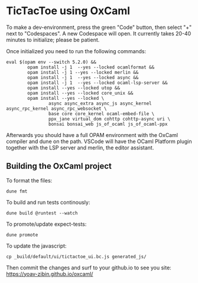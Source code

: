 # TicTacToe using OxCaml

To make a dev-environment, press the green "Code" button, then select "+" next to "Codespaces".  A new Codespace will open.  It currently takes 20-40 minutes to initialize; please be patient.

Once initialized you need to run the following commands:
```shell
eval $(opam env --switch 5.2.0) && 
        opam install -j 1  --yes --locked ocamlformat && 
        opam install -j 1 --yes --locked merlin && 
        opam install -j 1  --yes --locked async && 
        opam install -j 1  --yes --locked ocaml-lsp-server && 
        opam install --yes --locked utop && 
        opam install --yes --locked core_unix && 
        opam install --yes --locked \
                async async_extra async_js async_kernel async_rpc_kernel async_rpc_websocket \
                base core core_kernel ocaml-embed-file \
                ppx_jane virtual_dom cohttp cohttp-async uri \
                bonsai bonsai_web js_of_ocaml js_of_ocaml-ppx
```

Afterwards you should have a full OPAM environment with the OxCaml compiler and dune on the path.  VSCode will have the OCaml Platform plugin together with the LSP server and merlin, the editor assistant.

## Building the OxCaml project
To format the files:
```shell
dune fmt
```

To build and run tests continously:
```shell
dune build @runtest --watch
```

To promote/update expect-tests:
```shell
dune promote
```

To update the javascript:
```shell
cp _build/default/ui/tictactoe_ui.bc.js generated_js/
```
Then commit the changes and surf to your github.io to see you site:
https://yoav-zibin.github.io/oxcaml/


